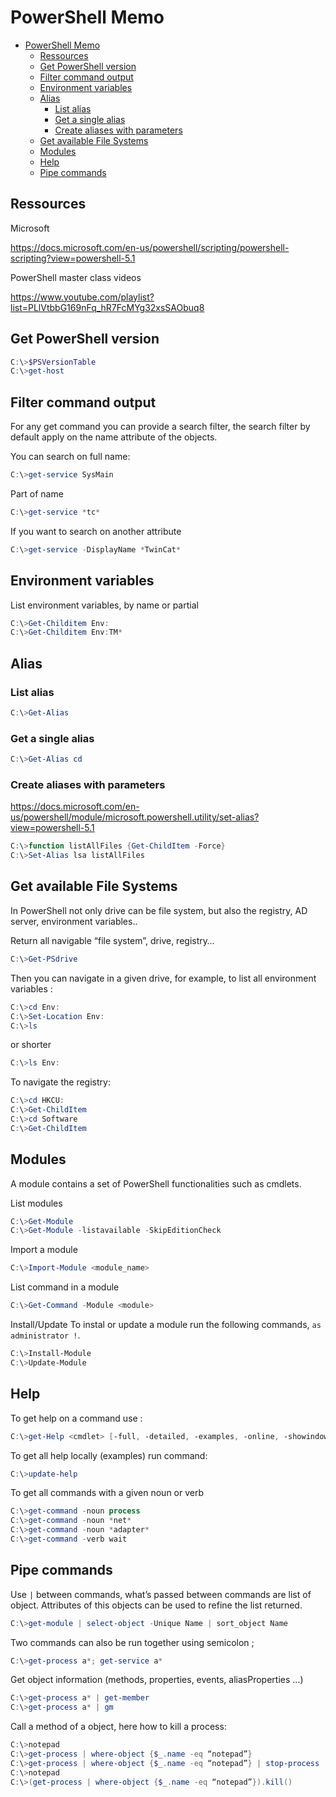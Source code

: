 # PowerShell Memo

- [PowerShell Memo](#powershell-memo)
  - [Ressources](#ressources)
  - [Get PowerShell version](#get-powershell-version)
  - [Filter command output](#filter-command-output)
  - [Environment variables](#environment-variables)
  - [Alias](#alias)
    - [List alias](#list-alias)
    - [Get a single alias](#get-a-single-alias)
    - [Create aliases with parameters](#create-aliases-with-parameters)
  - [Get available File Systems](#get-available-file-systems)
  - [Modules](#modules)
  - [Help](#help)
  - [Pipe commands](#pipe-commands)

## Ressources

Microsoft 

https://docs.microsoft.com/en-us/powershell/scripting/powershell-scripting?view=powershell-5.1

PowerShell master class videos

https://www.youtube.com/playlist?list=PLlVtbbG169nFq_hR7FcMYg32xsSAObuq8

## Get PowerShell version

```PowerShell
C:\>$PSVersionTable
C:\>get-host
```

## Filter command output

For any get command you can provide a search filter, the search filter by default apply on the name attribute of the objects.

You can search on full name:

```PowerShell
C:\>get-service SysMain
```

Part of name

```PowerShell
C:\>get-service *tc*
```

If you want to search on another attribute

```PowerShell
C:\>get-service -DisplayName *TwinCat*
```

## Environment variables
List environment variables, by name or partial
```PowerShell
C:\>Get-Childitem Env:
C:\>Get-Childitem Env:TM* 
```
## Alias
### List alias
```PowerShell
C:\>Get-Alias
```
### Get a single alias
```PowerShell
C:\>Get-Alias cd
```
### Create aliases with parameters
https://docs.microsoft.com/en-us/powershell/module/microsoft.powershell.utility/set-alias?view=powershell-5.1

```PowerShell
C:\>function listAllFiles {Get-ChildItem -Force}
C:\>Set-Alias lsa listAllFiles
```

## Get available File Systems
In PowerShell not only drive can be file system, but also the registry, AD server, environment variables..

Return all navigable “file system”, drive, registry…

```PowerShell
C:\>Get-PSdrive
```
Then you can navigate in a given drive, for example, to list all environment variables :

```PowerShell
C:\>cd Env:
C:\>Set-Location Env:
C:\>ls
```

or shorter

```PowerShell
C:\>ls Env:
```

To navigate the registry:

```PowerShell
C:\>cd HKCU:
C:\>Get-ChildItem
C:\>cd Software
C:\>Get-ChildItem
```

## Modules
A module contains a set of PowerShell functionalities such as cmdlets.

List modules

```PowerShell
C:\>Get-Module
C:\>Get-Module -listavailable -SkipEditionCheck
```

Import a module

```PowerShell
C:\>Import-Module <module_name>
```

List command in a module

```PowerShell
C:\>Get-Command -Module <module>
```

Install/Update
To instal or update a module run the following commands, `as administrator !`.

```PowerShell
C:\>Install-Module
C:\>Update-Module
```

## Help
To get help on a command use :

```PowerShell
C:\>get-Help <cmdlet> [-full, -detailed, -examples, -online, -showindow]
```

To get all help locally (examples) run command:

```PowerShell
C:\>update-help
```

To get all commands with a given noun or verb

```PowerShell
C:\>get-command -noun process
C:\>get-command -noun *net*
C:\>get-command -noun *adapter*
C:\>get-command -verb wait
```

## Pipe commands
Use `|` between commands, what’s passed between commands are list of object. Attributes of this objects can be used to refine the list returned.

```PowerShell
C:\>get-module | select-object -Unique Name | sort_object Name
```

Two commands can also be run together using semicolon ;

```PowerShell
C:\>get-process a*; get-service a*
```

Get object information (methods, properties, events, aliasProperties ...)

```PowerShell
C:\>get-process a* | get-member
C:\>get-process a* | gm
```

Call a method of a object, here how to kill a process:

```PowerShell
C:\>notepad
C:\>get-process | where-object {$_.name -eq “notepad”}
C:\>get-process | where-object {$_.name -eq “notepad”} | stop-process
C:\>notepad
C:\>(get-process | where-object {$_.name -eq “notepad”}).kill()
```